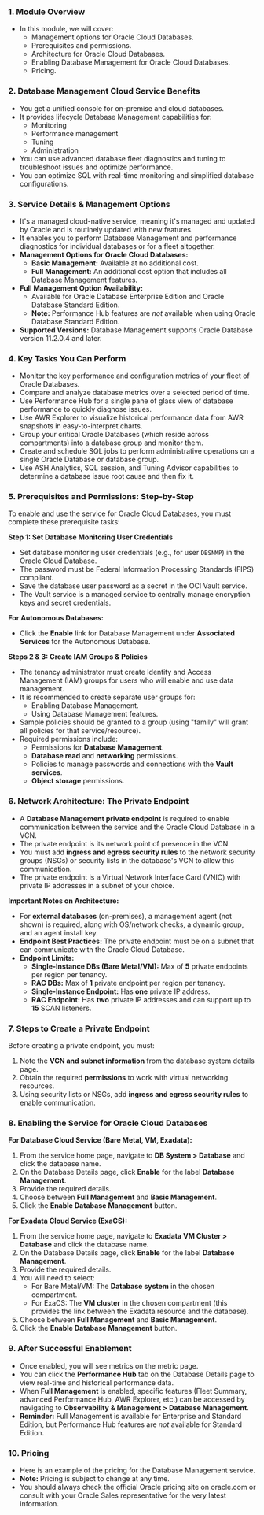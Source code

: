 ### **1. Module Overview**
*   In this module, we will cover:
    *   Management options for Oracle Cloud Databases.
    *   Prerequisites and permissions.
    *   Architecture for Oracle Cloud Databases.
    *   Enabling Database Management for Oracle Cloud Databases.
    *   Pricing.

### **2. Database Management Cloud Service Benefits**
*   You get a unified console for on-premise and cloud databases.
*   It provides lifecycle Database Management capabilities for:
    *   Monitoring
    *   Performance management
    *   Tuning
    *   Administration
*   You can use advanced database fleet diagnostics and tuning to troubleshoot issues and optimize performance.
*   You can optimize SQL with real-time monitoring and simplified database configurations.

### **3. Service Details & Management Options**
*   It's a managed cloud-native service, meaning it's managed and updated by Oracle and is routinely updated with new features.
*   It enables you to perform Database Management and performance diagnostics for individual databases or for a fleet altogether.
*   **Management Options for Oracle Cloud Databases:**
    *   **Basic Management:** Available at no additional cost.
    *   **Full Management:** An additional cost option that includes all Database Management features.
*   **Full Management Option Availability:**
    *   Available for Oracle Database Enterprise Edition and Oracle Database Standard Edition.
    *   **Note:** Performance Hub features are *not* available when using Oracle Database Standard Edition.
*   **Supported Versions:** Database Management supports Oracle Database version 11.2.0.4 and later.

### **4. Key Tasks You Can Perform**
*   Monitor the key performance and configuration metrics of your fleet of Oracle Databases.
*   Compare and analyze database metrics over a selected period of time.
*   Use Performance Hub for a single pane of glass view of database performance to quickly diagnose issues.
*   Use AWR Explorer to visualize historical performance data from AWR snapshots in easy-to-interpret charts.
*   Group your critical Oracle Databases (which reside across compartments) into a database group and monitor them.
*   Create and schedule SQL jobs to perform administrative operations on a single Oracle Database or database group.
*   Use ASH Analytics, SQL session, and Tuning Advisor capabilities to determine a database issue root cause and then fix it.

### **5. Prerequisites and Permissions: Step-by-Step**
To enable and use the service for Oracle Cloud Databases, you must complete these prerequisite tasks:

**Step 1: Set Database Monitoring User Credentials**
*   Set database monitoring user credentials (e.g., for user `DBSNMP`) in the Oracle Cloud Database.
*   The password must be Federal Information Processing Standards (FIPS) compliant.
*   Save the database user password as a secret in the OCI Vault service.
*   The Vault service is a managed service to centrally manage encryption keys and secret credentials.

**For Autonomous Databases:**
*   Click the **Enable** link for Database Management under **Associated Services** for the Autonomous Database.

**Steps 2 & 3: Create IAM Groups & Policies**
*   The tenancy administrator must create Identity and Access Management (IAM) groups for users who will enable and use data management.
*   It is recommended to create separate user groups for:
    *   Enabling Database Management.
    *   Using Database Management features.
*   Sample policies should be granted to a group (using "family" will grant all policies for that service/resource).
*   Required permissions include:
    *   Permissions for **Database Management**.
    *   **Database read** and **networking** permissions.
    *   Policies to manage passwords and connections with the **Vault services**.
    *   **Object storage** permissions.

### **6. Network Architecture: The Private Endpoint**
*   A **Database Management private endpoint** is required to enable communication between the service and the Oracle Cloud Database in a VCN.
*   The private endpoint is its network point of presence in the VCN.
*   You must add **ingress and egress security rules** to the network security groups (NSGs) or security lists in the database's VCN to allow this communication.
*   The private endpoint is a Virtual Network Interface Card (VNIC) with private IP addresses in a subnet of your choice.

**Important Notes on Architecture:**
*   For **external databases** (on-premises), a management agent (not shown) is required, along with OS/network checks, a dynamic group, and an agent install key.
*   **Endpoint Best Practices:** The private endpoint must be on a subnet that can communicate with the Oracle Cloud Database.
*   **Endpoint Limits:**
    *   **Single-Instance DBs (Bare Metal/VM):** Max of **5** private endpoints per region per tenancy.
    *   **RAC DBs:** Max of **1** private endpoint per region per tenancy.
    *   **Single-Instance Endpoint:** Has **one** private IP address.
    *   **RAC Endpoint:** Has **two** private IP addresses and can support up to **15** SCAN listeners.

### **7. Steps to Create a Private Endpoint**
Before creating a private endpoint, you must:
1.  Note the **VCN and subnet information** from the database system details page.
2.  Obtain the required **permissions** to work with virtual networking resources.
3.  Using security lists or NSGs, add **ingress and egress security rules** to enable communication.

### **8. Enabling the Service for Oracle Cloud Databases**
**For Database Cloud Service (Bare Metal, VM, Exadata):**
1.  From the service home page, navigate to **DB System > Database** and click the database name.
2.  On the Database Details page, click **Enable** for the label **Database Management**.
3.  Provide the required details.
4.  Choose between **Full Management** and **Basic Management**.
5.  Click the **Enable Database Management** button.

**For Exadata Cloud Service (ExaCS):**
1.  From the service home page, navigate to **Exadata VM Cluster > Database** and click the database name.
2.  On the Database Details page, click **Enable** for the label **Database Management**.
3.  Provide the required details.
4.  You will need to select:
    *   For Bare Metal/VM: The **Database system** in the chosen compartment.
    *   For ExaCS: The **VM cluster** in the chosen compartment (this provides the link between the Exadata resource and the database).
5.  Choose between **Full Management** and **Basic Management**.
6.  Click the **Enable Database Management** button.

### **9. After Successful Enablement**
*   Once enabled, you will see metrics on the metric page.
*   You can click the **Performance Hub** tab on the Database Details page to view real-time and historical performance data.
*   When **Full Management** is enabled, specific features (Fleet Summary, advanced Performance Hub, AWR Explorer, etc.) can be accessed by navigating to **Observability & Management > Database Management**.
*   **Reminder:** Full Management is available for Enterprise and Standard Edition, but Performance Hub features are *not* available for Standard Edition.

### **10. Pricing**
*   Here is an example of the pricing for the Database Management service.
*   **Note:** Pricing is subject to change at any time.
*   You should always check the official Oracle pricing site on oracle.com or consult with your Oracle Sales representative for the very latest information.